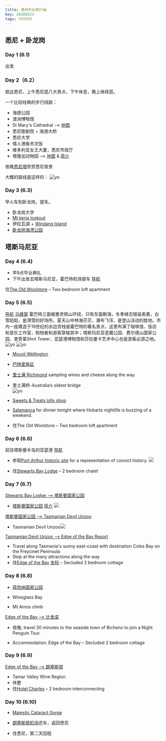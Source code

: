 ```yaml
---
title: 澳洲毕业旅行😂
key: 20180523
tags: YOYOYO
---
```


## 悉尼 + 卧龙岗 
### Day 1 (6.1)
出发

### Day 2（6.2） 
抵达悉尼，上午悉尼逛八大景点，下午休息，晚上继续逛。

一个比较经典的步行线路：
* 海德公园 
* 澳洲博物馆
* St Mary's Cathedral --> [地图](https://www.google.com.au/maps/place/%E5%9C%A3%E6%AF%8D%E4%B8%BB%E6%95%99%E5%BA%A7%E5%A0%82/@-33.871186,151.2111367,17z/data=!3m1!4b1!4m5!3m4!1s0x6b12ae14e6fff121:0xfe7a7407a97636de!8m2!3d-33.8711906!4d151.2133259?hl=zh-CN)
* 悉尼歌剧院 + 海港大桥
* 悉尼大学
* 情人港鱼市次饭
* 维多利亚女王大厦，悉尼市政厅
* 塔隆加动物园 --> [地图](https://www.google.com.au/maps/place/%E5%A1%94%E9%BE%99%E5%8A%A0%E5%8A%A8%E7%89%A9%E5%9B%AD/@-33.8435459,151.2391541,17z/data=!4m5!3m4!1s0x6b12ac245aaaaaab:0xaeb9849c7a29e226!8m2!3d-33.8435473!4d151.2413418?hl=zh-CN) & [简介](https://taronga.org.au/taronga-zoo)

夜晚[悉尼塔](https://www.google.com.au/maps/place/Sydney+Tower+Eye/@-33.8810371,151.2205093,14.09z/data=!4m12!1m6!3m5!1s0x6b12ae3fb870a0cb:0xe21b547d906c24ca!2sSydney+Tower+Eye!8m2!3d-33.870451!4d151.20876!3m4!1s0x6b12ae3fb870a0cb:0xe21b547d906c24ca!8m2!3d-33.870451!4d151.20876?hl=zh-CN)欣赏悉尼夜景

大概的路线是这样的：
![yo](https://wx2.sinaimg.cn/mw690/0078IDjtgy1frl1g2vg56j311i0puake.jpg)

### Day 3 (6.3)
早火车到卧龙岗，提车。

* 卧龙岗大学
* [Mt keria lookout](https://www.google.com.au/maps/place/Mount+Keira+Lookout/@-34.4020275,150.8528951,17z/data=!4m12!1m6!3m5!1s0x6b131bd1c9651d57:0x4e53c3a2b6ddc9c2!2sMt+Keira+Scout+Camp!8m2!3d-34.401129!4d150.850524!3m4!1s0x6b131bd700ddd773:0xd4eb4d7c5342f4d4!8m2!3d-34.4025235!4d150.8575141?hl=zh-CN)
* 伊拉瓦湖 + [Windang Island](https://www.google.com.au/maps/place/Windang+Island/@-34.547321,150.8628904,15.88z/data=!4m5!3m4!1s0x6b131422af0b5475:0x65ccaa146a3d2f63!8m2!3d-34.5458035!4d150.8791093?hl=zh-CN)
* [卧龙岗海湾公园](https://www.google.com.au/maps/place/Flagstaff+Hill+Park/@-34.4249427,150.9068399,16.11z/data=!4m13!1m7!3m6!1s0x6b131422af0b5475:0x65ccaa146a3d2f63!2sWindang+Island!3b1!8m2!3d-34.5458035!4d150.8791093!3m4!1s0x0:0xf017d68f9f26bf0!8m2!3d-34.4218822!4d150.9085545?hl=zh-CN)


## 塔斯马尼亚

### Day 4 (6.4)

* 早9点毕业典礼
* 下午出发去塔斯马尼亚，霍巴特机场提车 [导航](https://www.google.com.au/maps/dir/%E9%9C%8D%E5%B7%B4%E7%89%B9%E5%9B%BD%E9%99%85%E6%9C%BA%E5%9C%BA+(HBA)+Strachan+St,+Cambridge+TAS+7170%E6%BE%B3%E5%A4%A7%E5%88%A9%E4%BA%9A/''/@-42.8574836,147.3842682,13z/data=!3m1!4b1!4m14!4m13!1m5!1m1!1s0xaa6de13f6535a215:0xf03c94eb4517010!2m2!1d147.5074608!2d-42.836354!1m5!1m1!1s0x0:0xf64be3b7f282706b!2m2!1d147.3341551!2d-42.8790642!3e0?hl=zh-CN)

住[The Old Woolstore](https://www.tripadvisor.com.tw/Hotel_Review-g255097-d256764-Reviews-The_Old_Woolstore_Apartment_Hotel-Hobart_Greater_Hobart_Tasmania.html) – Two bedroom loft apartment

### Day 5 (6.5)
[导航](https://www.google.com.au/maps/dir/''/Sweets+%26+Treats,+50+Bridge+St,+Richmond+TAS+7025%E6%BE%B3%E5%A4%A7%E5%88%A9%E4%BA%9A/@-42.8135777,147.2894233,11.77z/data=!4m14!4m13!1m5!1m1!1s0x0:0x68d4d32329b53e7d!2m2!1d147.3332426!2d-42.8864858!1m5!1m1!1s0xaa6e08ec6ab33dcd:0x4ed23fedd4f10823!2m2!1d147.4378487!2d-42.7356243!3e0?hl=zh-CN)
[马蜂窝](http://www.mafengwo.cn/travel-scenic-spot/mafengwo/10863.html)
霍巴特三面被惠灵顿山环绕，只有东面朝海，冬季峰恋银装素裹，白雪皑皑，是滑雪的好场所，夏天山中林海茫茫，瀑布飞泻，是登山活动的胜地。市内一座建造于19世纪的水边货栈是霍巴特的著名景点，这里布满了咖啡馆、饭店和音乐工作室，购物者和游客穿梭其中；塔斯玛尼亚恶魔公园、费尔德山国家公园、里奇蒙Shot Tower、亚瑟港博物馆和莎拉曼卡艺术中心也是游客必游之地。
![yo](http://wx2.sinaimg.cn/large/0078IDjtly1frlfuh5254j315o0lrnpd.jpg)
![yo](http://wx4.sinaimg.cn/large/0078IDjtly1frlfuez4pgj30xe0lxnpd.jpg)

* [Mount Wellington](https://www.google.com.au/maps/place/Mount+Wellington/@-42.9092205,147.2056513,13.25z/data=!4m13!1m7!3m6!1s0xaa6e76921008211f:0xb901bf1b35fa27b9!2z5oOg54G16aG_5bGx!3b1!8m2!3d-42.89!4d147.23!3m4!1s0x0:0xde5bd1096cd5c3b9!8m2!3d-42.8959942!4d147.2373211?hl=zh-CN)

* [巴特里角区](https://www.google.com.au/maps/place/%E6%BE%B3%E5%A4%A7%E5%88%A9%E4%BA%9A%E5%A1%94%E6%96%AF%E9%A9%AC%E5%B0%BC%E4%BA%9A%E5%B7%9E%E5%B7%B4%E7%89%B9%E9%87%8C%E8%A7%92%E5%8C%BA%E9%82%AE%E6%94%BF%E7%BC%96%E7%A0%81:+7004/@-42.8868181,147.3354486,15z/data=!4m13!1m7!3m6!1s0xaa6e758d11674733:0x503c94dd0de13b0!2z5r6z5aSn5Yip5Lqa5aGU5pav6ams5bC85Lqa5bee5be054m56YeM6KeS5Yy66YKu5pS_57yW56CBOiA3MDA0!3b1!8m2!3d-42.892778!4d147.333333!3m4!1s0xaa6e758d11674733:0x503c94dd0de13b0!8m2!3d-42.892778!4d147.333333?hl=zh-CN) 
* [里士满 Richmond](https://www.google.com.au/maps/place/%E6%BE%B3%E5%A4%A7%E5%88%A9%E4%BA%9A%E5%A1%94%E6%96%AF%E9%A9%AC%E5%B0%BC%E4%BA%9A%E5%B7%9E%E9%87%8C%E5%A3%AB%E6%BB%A1%E9%82%AE%E6%94%BF%E7%BC%96%E7%A0%81:+7025/@-42.7748726,147.2440831,11.46z/data=!4m5!3m4!1s0xaa6e0bd5f11df203:0x403c94dd0de0b70!8m2!3d-42.733333!4d147.433333?hl=zh-CN) sampling wines and cheese along the way
* 里士满桥-Australia’s oldest bridge  
![yo](http://wx3.sinaimg.cn/large/0078IDjtly1frlfuhlr4ej31hc0h0b2a.jpg)

* [Sweets & Treats lolly shop](https://www.google.com.au/maps/place/Sweets+%26+Treats/@-42.7356203,147.43566,17z/data=!3m1!4b1!4m12!1m6!3m5!1s0xaa6e08ec6ab33dcd:0x4ed23fedd4f10823!2sSweets+%26+Treats!8m2!3d-42.7356243!4d147.4378487!3m4!1s0xaa6e08ec6ab33dcd:0x4ed23fedd4f10823!8m2!3d-42.7356243!4d147.4378487?hl=zh-CN)
* [Salamanca](https://www.google.com.au/maps/place/Salamanca+Market/@-42.8864818,147.3310539,17z/data=!3m1!4b1!4m13!1m7!3m6!1s0xaa6e75862d95526f:0x89e94a143f194b61!2zU2FsYW1hbmNhIFBsLCBCYXR0ZXJ5IFBvaW50IFRBUyA3MDA05r6z5aSn5Yip5Lqa!3b1!8m2!3d-42.8861654!4d147.3329344!3m4!1s0xaa6e75888310b673:0x68d4d32329b53e7d!8m2!3d-42.8864988!4d147.3332262?hl=zh-CN) for dinner tonight where Hobarts nightlife is buzzing of a weekend.
* 住The Old Woolstore – Two bedroom loft apartment
 
### Day 6 (6.6)
前往塔斯曼半岛的亚瑟港 [导航](https://www.google.com.au/maps/dir/''/Port+Arthur+Historic+Site,+Arthur+Hwy,+Port+Arthur+TAS+7182%E6%BE%B3%E5%A4%A7%E5%88%A9%E4%BA%9A/@-42.9465234,147.5708588,10.94z/data=!4m14!4m13!1m5!1m1!1s0x0:0xf64be3b7f282706b!2m2!1d147.3341551!2d-42.8790642!1m5!1m1!1s0xaa6da543ee8d829b:0xe765175237bfe963!2m2!1d147.850452!2d-43.145789!3e0?hl=zh-CN)

* 参观[Port Arthur historic site](https://www.google.com.au/maps/place/Port+Arthur+Historic+Site/@-43.1457851,147.8482633,17z/data=!3m1!4b1!4m12!1m6!3m5!1s0xaa6da543ee8d829b:0xe765175237bfe963!2sPort+Arthur+Historic+Site!8m2!3d-43.145789!4d147.850452!3m4!1s0xaa6da543ee8d829b:0xe765175237bfe963!8m2!3d-43.145789!4d147.850452?hl=zh-CN) for a representation of convict history.
![](http://wx4.sinaimg.cn/large/0078IDjtly1frlg3ken4rj315h0jtx6p.jpg)

* 住[Stewarts Bay Lodge](https://www.booking.com/hotel/au/stewarts-bay-lodge.zh-cn.html?aid=356980;label=gog235jc-hotel-XX-au-stewartsNbayNlodge-unspec-XX-com-L%3Azh-O%3Aabn-B%3Achrome-N%3AXX-S%3Abo-U%3AXX-H%3As;sid=e8e5a5a872cb20b21997859398648033;dist=0&group_adults=4&group_children=0&no_rooms=1&sb_price_type=total&type=total&) – 2 bedroom chalet

### Day 7 (6.7)
[Stewarts Bay Lodge --> 塔斯曼国家公园](https://www.google.com.au/maps/dir/Stewarts+Bay+Lodge,+Arthur+Highway,+%E4%BA%9A%E7%91%9F%E6%B8%AF+%E5%A1%94%E6%96%AF%E9%A9%AC%E5%B0%BC%E4%BA%9A%E5%B7%9E%E6%BE%B3%E5%A4%A7%E5%88%A9%E4%BA%9A/Tasman+National+Park,+Tasmania,+%E6%BE%B3%E5%A4%A7%E5%88%A9%E4%BA%9A/@-43.1581151,147.8882852,11.93z/data=!4m14!4m13!1m5!1m1!1s0xaa6da5388df46cf7:0x4e820f649a290773!2m2!1d147.85368!2d-43.1404088!1m5!1m1!1s0xaa6dbc557c319663:0xf03c94eb451db80!2m2!1d147.9372158!2d-43.176861!3e0?hl=zh-CN)

* [塔斯曼国家公园](https://www.google.com.au/maps/place/Tasman+National+Park/@-43.2171629,147.9199029,11.32z/data=!4m5!3m4!1s0xaa6dbc557c319663:0xf03c94eb451db80!8m2!3d-43.176891!4d147.9371738?hl=zh-CN)    [简介](http://www.parks.tas.gov.au/indeX.aspX?base=3363)
![](http://wx3.sinaimg.cn/large/0078IDjtly1frlgje2iojj314l0igkjl.jpg)

[塔斯曼国家公园 --> Tasmanian Devil Unzoo](https://www.google.com.au/maps/dir/Tasman+National+Park/Tasmanian+Devil+Unzoo,+5990+Arthur+Hwy,+Taranna+TAS+7180%E6%BE%B3%E5%A4%A7%E5%88%A9%E4%BA%9A/@-43.1854544,147.8328356,12.2z/data=!4m14!4m13!1m5!1m1!1s0xaa6dbc557c319663:0xf03c94eb451db80!2m2!1d147.9372158!2d-43.176861!1m5!1m1!1s0xaa6dbc8b4a4ea833:0x875988e447bc54f6!2m2!1d147.8642103!2d-43.0607235!3e0?hl=zh-CN)

* Tasmanian Devil Unzoo![](http://wx3.sinaimg.cn/large/0078IDjtly1frlghm0d2uj30m30eje05.jpg)

[Tasmanian Devil Unzoo --> Edge of the Bay Resort](https://www.google.com.au/maps/dir/Tasmanian+Devil+Unzoo,+Arthur+Highway,+Taranna+%E5%A1%94%E6%96%AF%E9%A9%AC%E5%B0%BC%E4%BA%9A%E5%B7%9E%E6%BE%B3%E5%A4%A7%E5%88%A9%E4%BA%9A/Edge+of+the+Bay+Resort,+2308+Coles+Bay+Rd,+Coles+Bay+TAS+7215%E6%BE%B3%E5%A4%A7%E5%88%A9%E4%BA%9A/@-42.4957851,147.2256206,9z/data=!3m1!4b1!4m14!4m13!1m5!1m1!1s0xaa6dbc8b4a4ea833:0x875988e447bc54f6!2m2!1d147.8642103!2d-43.0607235!1m5!1m1!1s0xaa717dd6508466e7:0xc66b642fd5ab5b8f!2m2!1d148.261!2d-42.11275!3e0?hl=zh-CN)

* Travel along Tasmania's sunny east-coast with destination Coles Bay on the Freycinet Peninsula
* Stop at the many attractions along the way
* 住[Edge of the Bay](https://www.tripadvisor.com/Hotel_Review-g504300-d284973-Reviews-Edge_of_the_Bay_Resort-Coles_Bay_Freycinet_Tasmania.html) [坐标](https://www.google.com.au/maps/place/Edge+of+the+Bay+Resort/@-42.112746,148.2588113,17z/data=!3m1!4b1!4m7!3m6!1s0xaa717dd6508466e7:0xc66b642fd5ab5b8f!5m1!1s2018-06-07!8m2!3d-42.11275!4d148.261?hl=zh-CN) – Secluded 2 bedroom cottage

### Day 8 (6.8)

* [菲欣纳国家公园](https://www.google.com.au/maps/place/%E8%8F%B2%E6%AC%A3%E7%BA%B3%E5%9B%BD%E5%AE%B6%E5%85%AC%E5%9B%AD/@-42.1307241,148.3101057,16.87z/data=!4m5!3m4!1s0xaa717e02354ac09b:0xf03c94eb451c8f0!8m2!3d-42.1306443!4d148.3123093?hl=zh-CN)

* Wineglass Bay 
* Mt Amos climb 

[Edge of the Bay --> 比舍诺](https://www.google.com.au/maps/dir/Edge+of+the+Bay+Resort,+Coles+Bay+Road,+%E7%A7%91%E5%B0%94%E6%96%AF%E8%B4%9D+%E5%A1%94%E6%96%AF%E9%A9%AC%E5%B0%BC%E4%BA%9A%E5%B7%9E%E6%BE%B3%E5%A4%A7%E5%88%A9%E4%BA%9A/%E6%BE%B3%E5%A4%A7%E5%88%A9%E4%BA%9A%E5%A1%94%E6%96%AF%E9%A9%AC%E5%B0%BC%E4%BA%9A%E5%B7%9E%E6%AF%94%E8%88%8D%E8%AF%BA%E9%82%AE%E6%94%BF%E7%BC%96%E7%A0%81:+7215/@-41.9821405,148.1217806,11z/data=!3m1!4b1!4m14!4m13!1m5!1m1!1s0xaa717dd6508466e7:0xc66b642fd5ab5b8f!2m2!1d148.261!2d-42.11275!1m5!1m1!1s0xaa7169c9069878e5:0x403c94dd0ddfaf0!2m2!1d148.2596683!2d-41.8522419!3e0?hl=zh-CN)

* 夜晚, travel 30 minutes to the seaside town of Bicheno to join a Night Penguin Tour.

* Accommodation: Edge of the Bay – Secluded 2 bedroom cottage

### Day 9 (6.9)
[Edge of the Bay --> 朗塞斯顿](https://www.google.com.au/maps/dir/Edge+of+the+Bay+Resort,+Coles+Bay+Road,+%E7%A7%91%E5%B0%94%E6%96%AF%E8%B4%9D+%E5%A1%94%E6%96%AF%E9%A9%AC%E5%B0%BC%E4%BA%9A%E5%B7%9E%E6%BE%B3%E5%A4%A7%E5%88%A9%E4%BA%9A/%E6%BE%B3%E5%A4%A7%E5%88%A9%E4%BA%9A%E5%A1%94%E6%96%AF%E9%A9%AC%E5%B0%BC%E4%BA%9A%E5%B7%9E%E6%9C%97%E8%B5%9B%E6%96%AF%E9%A1%BF/@-41.7714573,147.373016,10z/data=!3m1!4b1!4m14!4m13!1m5!1m1!1s0xaa717dd6508466e7:0xc66b642fd5ab5b8f!2m2!1d148.261!2d-42.11275!1m5!1m1!1s0xaa70a6e12e84fd5d:0x503c94dd0de1990!2m2!1d147.1440875!2d-41.4332215!3e0?hl=zh-CN)

* Tamar Valley Wine Region
* 休整
* 住[Hotel Charles](https://www.google.com.au/maps/place/Mantra+Charles+Hotel/@-41.4513431,147.1320695,14.22z/data=!4m7!3m6!1s0xaa70a6cf50e08acd:0xb2b469e1614a8106!5m1!1s2018-05-27!8m2!3d-41.4460443!4d147.1436282?hl=zh-CN) – 2 bedroom interconnecting

### Day 10 (6.10)
* [Majestic Cataract Gorge](https://www.google.com.au/maps/place/Cataract+Gorge+Reserve/@-41.4568224,147.1085183,13.32z/data=!4m5!3m4!1s0xaa70a72b842d05b9:0xf03c94eb451d540!8m2!3d-41.4465532!4d147.1201087?hl=zh-CN)
* [朗塞斯顿机场](https://www.google.com.au/maps/place/%E6%9C%97%E5%A1%9E%E6%96%AF%E9%A1%BF%E6%9C%BA%E5%9C%BA/@-41.5431278,147.2050751,17z/data=!3m1!4b1!4m5!3m4!1s0xaa70bd5196e95303:0xa29ef701a4f5f9f5!8m2!3d-41.5431318!4d147.2072638?hl=zh-CN)还车，返回悉尼

* 住悉尼，第二天回程
